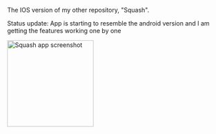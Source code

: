The IOS version of my other repository, "Squash". 

Status update:
App is starting to resemble the android version and I am getting the features working one by one

<img src="https://i.imgur.com/kjV7eii.png" alt="Squash app screenshot" width="200"/>  
